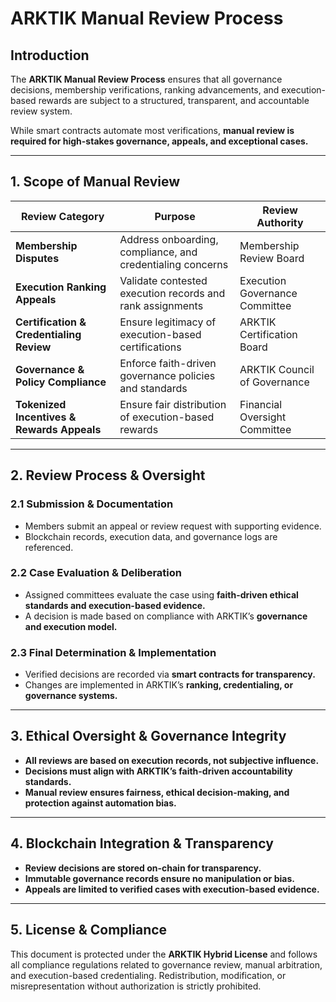 # ARKTIK Manual Review Process  

## **Introduction**  
The **ARKTIK Manual Review Process** ensures that all governance decisions, membership verifications, ranking advancements, and execution-based rewards are subject to a structured, transparent, and accountable review system.  

While smart contracts automate most verifications, **manual review is required for high-stakes governance, appeals, and exceptional cases.**  

---  

## **1. Scope of Manual Review**  

| **Review Category** | **Purpose** | **Review Authority** |
|--------------------|------------|----------------------|
| **Membership Disputes** | Address onboarding, compliance, and credentialing concerns | Membership Review Board |
| **Execution Ranking Appeals** | Validate contested execution records and rank assignments | Execution Governance Committee |
| **Certification & Credentialing Review** | Ensure legitimacy of execution-based certifications | ARKTIK Certification Board |
| **Governance & Policy Compliance** | Enforce faith-driven governance policies and standards | ARKTIK Council of Governance |
| **Tokenized Incentives & Rewards Appeals** | Ensure fair distribution of execution-based rewards | Financial Oversight Committee |  

---  

## **2. Review Process & Oversight**  

### **2.1 Submission & Documentation**  
- Members submit an appeal or review request with supporting evidence.  
- Blockchain records, execution data, and governance logs are referenced.  

### **2.2 Case Evaluation & Deliberation**  
- Assigned committees evaluate the case using **faith-driven ethical standards and execution-based evidence.**  
- A decision is made based on compliance with ARKTIK’s **governance and execution model.**  

### **2.3 Final Determination & Implementation**  
- Verified decisions are recorded via **smart contracts for transparency.**  
- Changes are implemented in ARKTIK’s **ranking, credentialing, or governance systems.**  

---  

## **3. Ethical Oversight & Governance Integrity**  

- **All reviews are based on execution records, not subjective influence.**  
- **Decisions must align with ARKTIK’s faith-driven accountability standards.**  
- **Manual review ensures fairness, ethical decision-making, and protection against automation bias.**  

---  

## **4. Blockchain Integration & Transparency**  

- **Review decisions are stored on-chain for transparency.**  
- **Immutable governance records ensure no manipulation or bias.**  
- **Appeals are limited to verified cases with execution-based evidence.**  

---  

## **5. License & Compliance**  

This document is protected under the **ARKTIK Hybrid License** and follows all compliance regulations related to governance review, manual arbitration, and execution-based credentialing. Redistribution, modification, or misrepresentation without authorization is strictly prohibited.  
